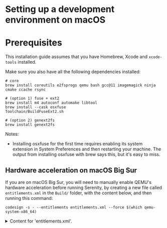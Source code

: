 # Setting up a development environment on macOS

# Prerequisites

This installation guide assumes that you have Homebrew, Xcode and `xcode-tools` installed.

Make sure you also have all the following dependencies installed:

```console
# core
brew install coreutils e2fsprogs qemu bash gcc@11 imagemagick ninja cmake ccache rsync

# (option 1) fuse + ext2
brew install m4 autoconf automake libtool
brew install --cask osxfuse
Toolchain/BuildFuseExt2.sh

# (option 2) genext2fs
brew install genext2fs
```

Notes:

- Installing osxfuse for the first time requires enabling its system extension in System Preferences and then restarting
  your machine. The output from installing osxfuse with brew says this, but it's easy to miss.
  
## Hardware acceleration on macOS Big Sur

If you are on macOS Big Sur, you will need to manually enable QEMU's hardware acceleration before running Serenity, by
creating a new file called `entitlements.xml` in the `Build/` folder, with the content below, and then running this
command:

`codesign -s - --entitlements entitlements.xml --force $(which qemu-system-x86_64)`

<details>
<summary>Content for 'entitlements.xml'.</summary>

```xml
<?xml version="1.0" encoding="UTF-8"?>
<!DOCTYPE plist PUBLIC "-//Apple//DTD PLIST 1.0//EN"
	"http://www.apple.com/DTDs/PropertyList-1.0.dtd">
<plist version="1.0">
<dict>
    <key>com.apple.security.hypervisor</key>
    <true/>
</dict>
</plist>
```

</details>

